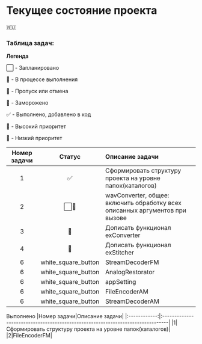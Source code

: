 # Текущее состояние проекта
:ru:

### Таблица задач:
**Легенда**

:white_large_square: - Запланировано

:white_square_button: - В процессе выполнения
	
:red_circle: - Пропуск или отмена

:large_blue_circle: - Заморожено
	
:white_check_mark: - Выполнено, добавлено в код
	
:small_red_triangle: - Высокий приоритет
	
:small_red_triangle_down: - Низкий приоритет
	

|Номер задачи|Статус|Описание задачи|
|:------------:|:------:|:--------------------------------------------------------------------------------|
|1|:white_check_mark:|Сформировать структуру проекта на уровне папок(каталогов)|
|2|:white_large_square::small_red_triangle_down:|wavConverter, общее: включить обработку всех описанных аргументов при вызове|
|3|:large_blue_circle:|Дописать функционал exConverter|
|4|:large_blue_circle:|Дописать функционал exStitcher|
|6|white_square_button|StreamDecoderFM|
|6|white_square_button|AnalogRestorator|
|6|white_square_button|appSetting|
|6|white_square_button|FileEncoderAM|
|6|white_square_button|StreamDecoderAM|

Выполнено
|Номер задачи|Описание задачи|
|:------------:|:--------------------------------------------------------------------------------|
|1|Сформировать структуру проекта на уровне папок(каталогов)|
|2|FileEncoderFM|